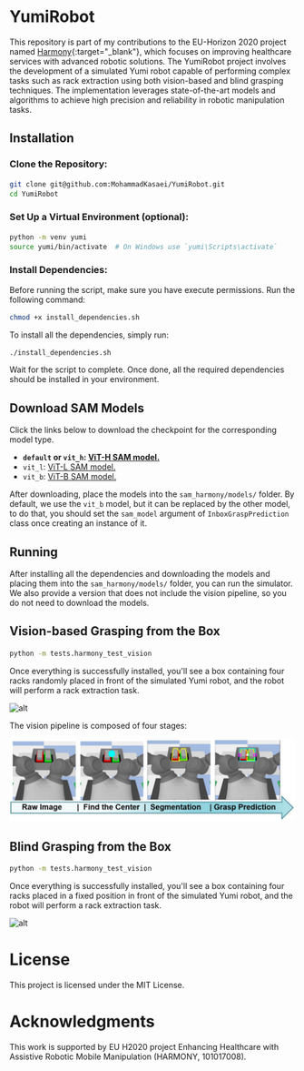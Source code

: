 # YumiRobot
This repository is part of my contributions to the EU-Horizon 2020 project named [Harmony](https://harmony-eu.org/){:target="_blank"}, which focuses on improving healthcare services with advanced robotic solutions. The YumiRobot project involves the development of a simulated Yumi robot capable of performing complex tasks such as rack extraction using both vision-based and blind grasping techniques. The implementation leverages state-of-the-art models and algorithms to achieve high precision and reliability in robotic manipulation tasks.








## Installation 

### Clone the Repository:

```bash
git clone git@github.com:MohammadKasaei/YumiRobot.git
cd YumiRobot
```

### Set Up a Virtual Environment (optional):

```bash
python -m venv yumi
source yumi/bin/activate  # On Windows use `yumi\Scripts\activate`
```

### Install Dependencies:
Before running the script, make sure you have execute permissions. Run the following command:
```bash
chmod +x install_dependencies.sh
```
To install all the dependencies, simply run:
```bash
./install_dependencies.sh
```
Wait for the script to complete. Once done, all the required dependencies should be installed in your environment.

## Download SAM Models

Click the links below to download the checkpoint for the corresponding model type.

- **`default` or `vit_h`: [ViT-H SAM model.](https://dl.fbaipublicfiles.com/segment_anything/sam_vit_h_4b8939.pth)**
- `vit_l`: [ViT-L SAM model.](https://dl.fbaipublicfiles.com/segment_anything/sam_vit_l_0b3195.pth)
- `vit_b`: [ViT-B SAM model.](https://dl.fbaipublicfiles.com/segment_anything/sam_vit_b_01ec64.pth)

After downloading, place the models into the `sam_harmony/models/` folder. By default, we use the `vit_b` model, but it can be replaced by the other model, to do that, you should set the `sam_model` argument of `InboxGraspPrediction` class once creating an instance of it.

## Running
After installing all the dependencies and downloading the models and placing them into the `sam_harmony/models/` folder, you can run the simulator. We also provide a version that does not include the vision pipeline, so you do not need to download the models.

## Vision-based Grasping from the Box
```bash
python -m tests.harmony_test_vision
```
Once everything is successfully installed, you'll see a box containing four racks randomly placed in front of the simulated Yumi robot, and the robot will perform a rack extraction task.

![alt](images/yumi_with_vision.gif)

The vision pipeline is composed of four stages:

![alt](images/grasp-pipeline.png)

## Blind Grasping from the Box
```bash
python -m tests.harmony_test_vision
```
Once everything is successfully installed, you'll see a box containing four racks placed in a fixed position in front of the simulated Yumi robot, and the robot will perform a rack extraction task.

![alt](images/yumi_without_vision.gif)




# License
This project is licensed under the MIT License.

# Acknowledgments
This work is supported by EU H2020 project Enhancing Healthcare with Assistive Robotic Mobile Manipulation (HARMONY, 101017008).

